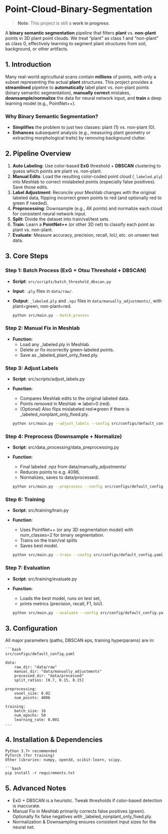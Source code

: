 # Point-Cloud-Binary-Segmentation

> **Note**: This project is still a **work in progress**.

A **binary semantic segmentation** pipeline that filters **plant** vs. **non-plant** points in 3D plant point clouds. We treat “plant” as class 1 and “non-plant” as class 0, effectively learning to segment plant structures from soil, background, or other artifacts.

## 1. Introduction

Many real-world agricultural scans contain **millions** of points, with only a subset representing the actual **plant** structures. This project provides a **streamlined** pipeline to **automatically** label plant vs. non-plant points (binary semantic segmentation), **manually correct** mistakes, **downsample/normalize** the data for neural network input, and **train** a deep learning model (e.g., PointNet++).

### Why Binary Semantic Segmentation?

- **Simplifies** the problem to just two classes: plant (1) vs. non-plant (0).  
- **Enhances** subsequent analysis (e.g., measuring plant geometry or extracting morphological traits) by removing background clutter.  

## 2. Pipeline Overview

1. **Auto Labeling**: Use color-based **ExG** threshold + **DBSCAN** clustering to guess which points are plant vs. non-plant.  
2. **Manual Edits**: Load the resulting color-coded point cloud (`_labeled.ply`) into Meshlab to correct mislabeled points (especially false positives). Save those edits.  
3. **Label Adjustment**: Reconcile your Meshlab changes with the original labeled data, flipping incorrect green points to red (and optionally red to green if needed).  
4. **Preprocessing**: Downsample (e.g., 4K points) and normalize each cloud for consistent neural network input.  
5. **Split**: Divide the dataset into train/val/test sets.  
6. **Train**: Learn a **PointNet++** (or other 3D net) to classify each point as plant vs. non-plant.  
7. **Evaluate**: Measure accuracy, precision, recall, IoU, etc. on unseen test data.

## 3. Core Steps

### Step 1: Batch Process (ExG + Otsu Threshold + DBSCAN)

- **Script**: `src/scripts/batch_threshold_dbscan.py`  
- **Input**: `.ply` files in `data/raw/`.  
- **Output**: `_labeled.ply` and `.npz` files in `data/manually_adjustments/`, with plant=green, non-plant=red.

    ```bash
    python src/main.py --batch_process


### Step 2: Manual Fix in Meshlab
- **Function**:
    - Load any _labeled.ply in Meshlab.
    - Delete or fix incorrectly green-labeled points.
    - Save as <basename>_labeled_plant_only_fixed.ply.

### Step 3: Adjust Labels

- **Script**: src/scripts/adjust_labels.py
- **Function**:
    - Compares Meshlab edits to the original labeled data.
    - Points removed in Meshlab => label=0 (red).
    - (Optional) Also flips mislabeled red=>green if there is _labeled_nonplant_only_fixed.ply.
    
    
    ```bash
    python src/main.py --adjust_labels --config src/configs/default_config.yaml

### Step 4: Preprocess (Downsample + Normalize)
- **Script**: src/data_processing/data_preprocessing.py
- **Function**: 
    - Final labeled .npz from data/manually_adjustments/ 
    - Reduces points to e.g. 4096,
    - Normalizes, saves to data/processed/.


    ```bash
    python src/main.py --preprocess --config src/configs/default_config.yaml

### Step 6: Training

- **Script**: src/training/train.py
- **Function**: 
    - Uses PointNet++ (or any 3D segmentation model) with num_classes=2 for binary segmentation.
    - Trains on the train/val splits
    - Saves best model.
    
    ```bash
    python src/main.py --train --config src/configs/default_config.yaml


### Step 7: Evaluation

- **Script**: src/training/evaluate.py

- **Function**: 
    - Loads the best model, runs on test set,
    - prints metrics (precision, recall, F1, IoU).
    
    ```bash
    python src/main.py --evaluate --config src/config/default_config.yaml

## 3. Configuration

All major parameters (paths, DBSCAN eps, training hyperparams) are in:
    
    ```bash
    src/configs/default_config.yaml

    data:
        raw_dir: "data/raw"
        manual_dir: "data/manually_adjustments"
        processed_dir: "data/processed"
        split_ratios: [0.7, 0.15, 0.15]

    preprocessing:
        voxel_size: 0.02
        num_points: 4096

    training:
        batch_size: 16
        num_epochs: 50
        learning_rate: 0.001
    ...

## 4. Installation & Dependencies

    Python 3.7+ recommended
    PyTorch (for training)
    Other libraries: numpy, open3d, scikit-learn, scipy.
    
    ```bash
    pip install -r requirements.txt

## 5. Advanced Notes

- ExG + DBSCAN is a heuristic. Tweak thresholds if color-based detection is inaccurate.
- Manual Fix in Meshlab primarily corrects false positives (green). Optionally fix false negatives with _labeled_nonplant_only_fixed.ply.
- Normalization & Downsampling ensures consistent input sizes for the neural net.
